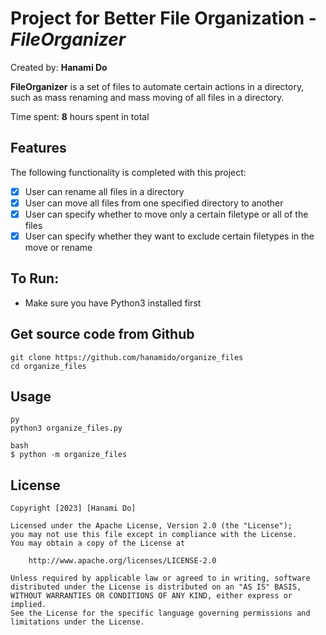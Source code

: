# Project for Better File Organization - *FileOrganizer*

Created by: **Hanami Do**

**FileOrganizer** is a set of files to automate certain actions in a directory, such as mass renaming and mass moving of all files in a directory. 

Time spent: **8** hours spent in total

## Features

The following functionality is completed with this project:

- [X] User can rename all files in a directory
- [X] User can move all files from one specified directory to another
- [x] User can specify whether to move only a certain filetype or all of the files
- [x] User can specify whether they want to exclude certain filetypes in the move or rename

## To Run:
- Make sure you have Python3 installed first
  
## Get source code from Github

```
git clone https://github.com/hanamido/organize_files
cd organize_files
```

## Usage

```
py
python3 organize_files.py
```

```
bash
$ python -m organize_files
```

## License

    Copyright [2023] [Hanami Do]

    Licensed under the Apache License, Version 2.0 (the "License");
    you may not use this file except in compliance with the License.
    You may obtain a copy of the License at

        http://www.apache.org/licenses/LICENSE-2.0

    Unless required by applicable law or agreed to in writing, software
    distributed under the License is distributed on an "AS IS" BASIS,
    WITHOUT WARRANTIES OR CONDITIONS OF ANY KIND, either express or implied.
    See the License for the specific language governing permissions and
    limitations under the License.
